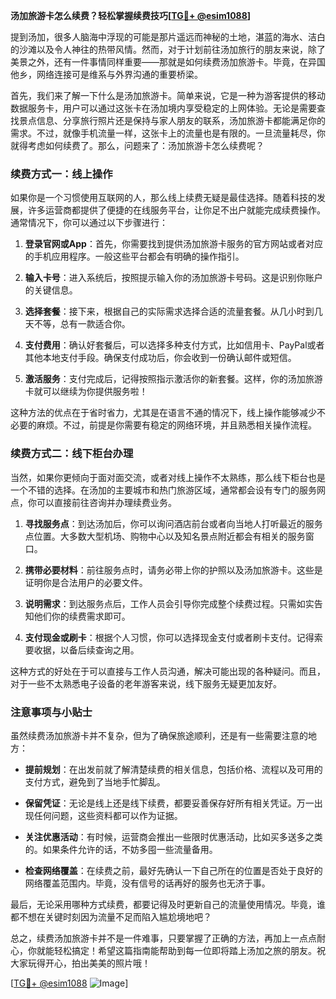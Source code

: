 **汤加旅游卡怎么续费？轻松掌握续费技巧[[TG💪+ @esim1088](https://t.me/s/esim1088)]**

提到汤加，很多人脑海中浮现的可能是那片遥远而神秘的土地，湛蓝的海水、洁白的沙滩以及令人神往的热带风情。然而，对于计划前往汤加旅行的朋友来说，除了美景之外，还有一件事情同样重要——那就是如何续费汤加旅游卡。毕竟，在异国他乡，网络连接可是维系与外界沟通的重要桥梁。

首先，我们来了解一下什么是汤加旅游卡。简单来说，它是一种为游客提供的移动数据服务卡，用户可以通过这张卡在汤加境内享受稳定的上网体验。无论是需要查找景点信息、分享旅行照片还是保持与家人朋友的联系，汤加旅游卡都能满足你的需求。不过，就像手机流量一样，这张卡上的流量也是有限的。一旦流量耗尽，你就得考虑如何续费了。那么，问题来了：汤加旅游卡怎么续费呢？

### 续费方式一：线上操作

如果你是一个习惯使用互联网的人，那么线上续费无疑是最佳选择。随着科技的发展，许多运营商都提供了便捷的在线服务平台，让你足不出户就能完成续费操作。通常情况下，你可以通过以下步骤进行：

1. **登录官网或App**：首先，你需要找到提供汤加旅游卡服务的官方网站或者对应的手机应用程序。一般这些平台都会有明确的操作指引。
   
2. **输入卡号**：进入系统后，按照提示输入你的汤加旅游卡号码。这是识别你账户的关键信息。

3. **选择套餐**：接下来，根据自己的实际需求选择合适的流量套餐。从几小时到几天不等，总有一款适合你。

4. **支付费用**：确认好套餐后，可以选择多种支付方式，比如信用卡、PayPal或者其他本地支付手段。确保支付成功后，你会收到一份确认邮件或短信。

5. **激活服务**：支付完成后，记得按照指示激活你的新套餐。这样，你的汤加旅游卡就可以继续为你提供服务啦！

这种方法的优点在于省时省力，尤其是在语言不通的情况下，线上操作能够减少不必要的麻烦。不过，前提是你需要有稳定的网络环境，并且熟悉相关操作流程。

### 续费方式二：线下柜台办理

当然，如果你更倾向于面对面交流，或者对线上操作不太熟练，那么线下柜台也是一个不错的选择。在汤加的主要城市和热门旅游区域，通常都会设有专门的服务网点，你可以直接前往咨询并办理续费业务。

1. **寻找服务点**：到达汤加后，你可以询问酒店前台或者向当地人打听最近的服务点位置。大多数大型机场、购物中心以及知名景点附近都会有相关的服务窗口。

2. **携带必要材料**：前往服务点时，请务必带上你的护照以及汤加旅游卡。这些是证明你是合法用户的必要文件。

3. **说明需求**：到达服务点后，工作人员会引导你完成整个续费过程。只需如实告知他们你的续费需求即可。

4. **支付现金或刷卡**：根据个人习惯，你可以选择现金支付或者刷卡支付。记得索要收据，以备后续查询之用。

这种方式的好处在于可以直接与工作人员沟通，解决可能出现的各种疑问。而且，对于一些不太熟悉电子设备的老年游客来说，线下服务无疑更加友好。

### 注意事项与小贴士

虽然续费汤加旅游卡并不复杂，但为了确保旅途顺利，还是有一些需要注意的地方：

- **提前规划**：在出发前就了解清楚续费的相关信息，包括价格、流程以及可用的支付方式，避免到了当地手忙脚乱。
  
- **保留凭证**：无论是线上还是线下续费，都要妥善保存好所有相关凭证。万一出现任何问题，这些资料都可以作为证据。

- **关注优惠活动**：有时候，运营商会推出一些限时优惠活动，比如买多送多之类的。如果条件允许的话，不妨多囤一些流量备用。

- **检查网络覆盖**：在续费之前，最好先确认一下自己所在的位置是否处于良好的网络覆盖范围内。毕竟，没有信号的话再好的服务也无济于事。

最后，无论采用哪种方式续费，都要记得及时更新自己的流量使用情况。毕竟，谁都不想在关键时刻因为流量不足而陷入尴尬境地吧？

总之，续费汤加旅游卡并不是一件难事，只要掌握了正确的方法，再加上一点点耐心，你就能轻松搞定！希望这篇指南能帮助到每一位即将踏上汤加之旅的朋友。祝大家玩得开心，拍出美美的照片哦！

[[TG💪+ @esim1088](https://t.me/s/esim1088) ![Image](https://i.postimg.cc/4NQfJmqS/Snipaste-2025-05-13-00-14-12.png)]